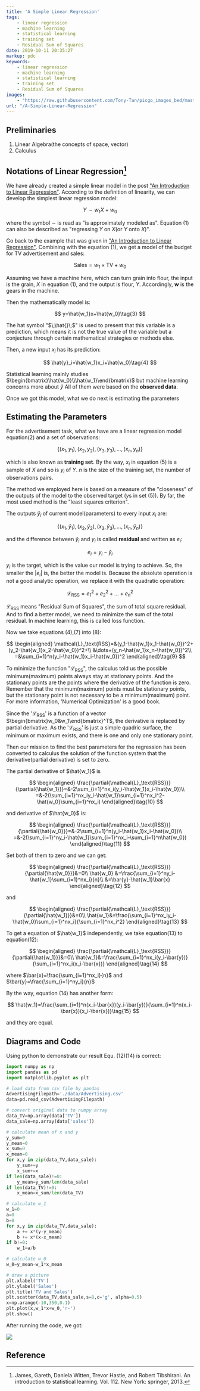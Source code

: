 ```yaml
---
title: 'A Simple Linear Regression'
tags:
    - linear regression
    - machine learning
    - statistical learning
    - training set
    - Residual Sum of Squares
date: 2019-10-11 20:35:27
markup: pdc
keywords:
    - linear regression
    - machine learning
    - statistical learning
    - training set
    - Residual Sum of Squares
images: 
    - "https://raw.githubusercontent.com/Tony-Tan/picgo_images_bed/master/2022_04_24_19_41_LinearRegression.png"
url: "/A-Simple-Linear-Regression"
---
```



## Preliminaries
1. Linear Algebra(the concepts of space, vector)
2. Calculus 

## Notations of Linear Regression[^1]

We have already created a simple linear model in the post ["An Introduction to Linear Regression"](https://anthony-tan.com/ml-introduction_to_linear_regression/). According to the definition of linearity, we can develop the simplest linear regression model:

$$
Y\sim w_1X+w_0\tag{1}
$$

where the symbol $\sim$ is read as "is approximately modeled as". Equation (1) can also be described as "regressing $Y$ on $X$(or $Y$ onto $X$)".

Go back to the example that was given in ["An Introduction to Linear Regression"](https://anthony-tan.com/ml-introduction_to_linear_regression/). Combining with the equation (1), we get a model of the budget for TV advertisement and sales:

$$
\text{Sales}=w_1\times \text{TV}+ w_0\tag{2}
$$

Assuming we have a machine here, which can turn grain into flour, the input is the grain, $X$ in equation (1), and the output is flour, $Y$. Accordingly, $\mathbf{w}$ is the gears in the machine.

Then the mathematically model is:

$$
y=\hat{w_1}x+\hat{w_0}\tag{3}
$$

The hat symbol "$\;\hat{}\;$" is used to present that this variable is a prediction, which means it is not the true value of the variable but a conjecture through certain mathematical strategies or methods else.

Then, a new input $x_i$ has its prediction:

$$
\hat{y}_i=\hat{w_1}x_i+\hat{w_0}\tag{4}
$$

Statistical learning mainly studies $\begin{bmatrix}\hat{w_0}\\\hat{w_1}\end{bmatrix}$ but machine learning concerns more about $\hat{y}$ 
All of them were based on the **observed data**. 

Once we got this model, what we do next is estimating the parameters

## Estimating the Parameters

For the advertisement task, what we have are a linear regression model equation(2) and a set of observations:

$$
\{(x_1,y_1),(x_2,y_2),(x_3,y_3),\dots,(x_n,y_n)\}\tag{5}
$$

which is also known as **training set**. By the way, $x_i$ in equation (5) is a sample of $X$ and so is $y_i$ of $Y$. $n$ is the size of the training set, the number of observations pairs.

The method we employed here is based on a measure of the "closeness" of the outputs of the model to the observed target ($y$s in set (5)). By far, the most used method is the "least squares criterion".

The outputs $\hat{y}_i$ of current model(parameters) to every input $x_i$ are:

$$
\{(x_1,\hat{y}_1),(x_2,\hat{y}_2),(x_3,\hat{y}_3),\dots,(x_n,\hat{y}_n)\}\tag{6}
$$

and the difference between $\hat{y}_i$ and $y_i$ is called **residual** and written as $e_i$:

$$
e_i=y_i-\hat{y}_i\tag{7}
$$

$y_i$ is the target, which is the value our model is trying to achieve. So, the smaller the $|e_i|$ is, the better the model is. Because the absolute operation is not a good analytic operation, we replace it with the quadratic operation:

$$
\mathcal{L}_\text{RSS}=e_1^2+e_2^2+\dots+e_n^2\tag{8}
$$

$\mathcal{L}_\text{RSS}$ means "Residual Sum of Squares", the sum of total square residual. And to find a better model, we need to minimize the sum of the total residual. In machine learning, this is called loss function.

Now we take equations (4),(7) into (8):

$$
\begin{aligned}
\mathcal{L}_\text{RSS}=&(y_1-\hat{w_1}x_1-\hat{w_0})^2+(y_2-\hat{w_1}x_2-\hat{w_0})^2+\\
&\dots+(y_n-\hat{w_1}x_n-\hat{w_0})^2\\
=&\sum_{i=1}^n(y_i-\hat{w_1}x_i-\hat{w_0})^2
\end{aligned}\tag{9}
$$

To minimize the function "$\mathcal{L}_\text{RSS}$", the calculus told us the possible minimum(maximum) points always stay at stationary points. And the stationary points are the points where the derivative of the function is zero. Remember that the minimum(maximum) points must be stationary points, but the stationary point is not necessary to be a minimum(maximum) point. For more information, 'Numerical Optimization' is a good book.

Since the '$\mathcal{L}_\text{RSS}$' is a function of a vector $\begin{bmatrix}w_0&w_1\end{bmatrix}^T$, the derivative is replaced by partial derivative. As the '$\mathcal{L}_\text{RSS}$' is just a simple quadric surface, the minimum or maximum exists, and there is one and only one stationary point. 

Then our mission to find the best parameters for the regression has been converted to calculus the solution of the function system that the derivative(partial derivative) is set to zero.

The partial derivative of $\hat{w_1}$ is 

$$
\begin{aligned}
\frac{\partial{\mathcal{L}_\text{RSS}}}{\partial{\hat{w_1}}}=&-2\sum_{i=1}^nx_i(y_i-\hat{w_1}x_i-\hat{w_0})\\
=&-2(\sum_{i=1}^nx_iy_i-\hat{w_1}\sum_{i=1}^nx_i^2-\hat{w_0}\sum_{i=1}^nx_i)
\end{aligned}\tag{10}
$$

and derivative of $\hat{w_0}$ is: 

$$
\begin{aligned}
\frac{\partial{\mathcal{L}_\text{RSS}}}{\partial{\hat{w_0}}}=&-2\sum_{i=1}^n(y_i-\hat{w_1}x_i-\hat{w_0})\\
=&-2(\sum_{i=1}^ny_i-\hat{w_1}\sum_{i=1}^nx_i-\sum_{i=1}^n\hat{w_0})
\end{aligned}\tag{11}
$$

Set both of them to zero and we can get:

$$
\begin{aligned}
\frac{\partial{\mathcal{L}_\text{RSS}}}{\partial{\hat{w_0}}}&=0\\
\hat{w_0}
&=\frac{\sum_{i=1}^ny_i-\hat{w_1}\sum_{i=1}^nx_i}{n}\\
&=\bar{y}-\hat{w_1}\bar{x}
\end{aligned}\tag{12}
$$

and 

$$
\begin{aligned}
\frac{\partial{\mathcal{L}_\text{RSS}}}{\partial{\hat{w_1}}}&=0\\
\hat{w_1}&=\frac{\sum_{i=1}^nx_iy_i-\hat{w_0}\sum_{i=1}^nx_i}{\sum_{i=1}^nx_i^2}
\end{aligned}\tag{13}
$$

To get a equation of $\hat{w_1}$ independently, we take equation(13) to equation(12):

$$
\begin{aligned}
\frac{\partial{\mathcal{L}_\text{RSS}}}{\partial{\hat{w_1}}}&=0\\
\hat{w_1}&=\frac{\sum_{i=1}^nx_i(y_i-\bar{y})}{\sum_{i=1}^nx_i(x_i-\bar{x})}
\end{aligned}\tag{14}
$$

where $\bar{x}=\frac{\sum_{i=1}^nx_i}{n}$ and $\bar{y}=\frac{\sum_{i=1}^ny_i}{n}$

By the way, equation (14) has another form:

$$
\hat{w_1}=\frac{\sum_{i=1}^n(x_i-\bar{x})(y_i-\bar{y})}{\sum_{i=1}^n(x_i-\bar{x})(x_i-\bar{x})}\tag{15}
$$

and they are equal.

## Diagrams and Code

Using python to demonstrate our result Equ. (12)(14) is correct:

``` python
import numpy as np
import pandas as pd
import matplotlib.pyplot as plt

# load data from csv file by pandas
AdvertisingFilepath='./data/Advertising.csv'
data=pd.read_csv(AdvertisingFilepath)

# convert original data to numpy array
data_TV=np.array(data['TV'])
data_sale=np.array(data['sales'])

# calculate mean of x and y
y_sum=0
y_mean=0
x_sum=0
x_mean=0
for x,y in zip(data_TV,data_sale):
    y_sum+=y
    x_sum+=x
if len(data_sale)!=0:
    y_mean=y_sum/len(data_sale)
if len(data_TV)!=0:
    x_mean=x_sum/len(data_TV)

# calculate w_1
w_1=0
a=0
b=0
for x,y in zip(data_TV,data_sale):
    a += x*(y-y_mean)
    b += x*(x-x_mean)
if b!=0:
    w_1=a/b

# calculate w_0
w_0=y_mean-w_1*x_mean

# draw a picture
plt.xlabel('TV')
plt.ylabel('Sales')
plt.title('TV and Sales')
plt.scatter(data_TV,data_sale,s=8,c='g', alpha=0.5)
x=np.arange(-10,350,0.1)
plt.plot(x,w_1*x+w_0,'r-')
plt.show()
```

After running the code, we got:

![](https://raw.githubusercontent.com/Tony-Tan/picgo_images_bed/master/2022_04_24_19_45_LinearRegression.png)

## Reference
[^1]: James, Gareth, Daniela Witten, Trevor Hastie, and Robert Tibshirani. An introduction to statistical learning. Vol. 112. New York: springer, 2013.
